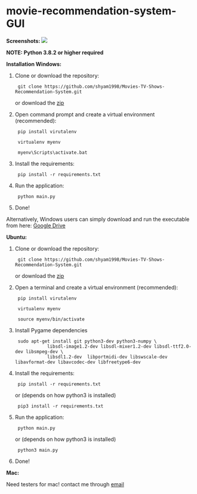 <h1> movie-recommendation-system-GUI </h1> 

<b> Screenshots: </b>
<img src="https://imgur.com/CtSGxHx"> </img>

<p> <b> NOTE: Python 3.8.2 or higher required </b> </p>
<b> Installation </b>
<b> Windows: </b>

<ol> 

<li> Clone or download the repository:
    <p> <code> git clone https://github.com/shyam1998/Movies-TV-Shows-Recommendation-System.git </code> </p>
    <p> or download the <a href="https://github.com/shyam1998/Movies-TV-Shows-Recommendation-System/archive/master.zip"> zip </a> </p>

</li>

<li> Open command prompt and create a virtual environment (recommended):
    <p> <code> pip install virutalenv </code></p>
    <p> <code> virtualenv myenv </code> </p>
    <p> <code> myenv\Scripts\activate.bat  </code></p>

</li>

<li> Install the requirements:

<p> <code> pip install -r requirements.txt </code> </p>

<li> Run the application:

<p> <code> python main.py </code> </p>

<li> Done! </li>

</ol>

<p> Alternatively, Windows users can simply download and run the executable from here: <a href="https://drive.google.com/file/d/18a1pgmLth2fmg3WAnX1czqA_uh9jHb2G/view?usp=sharing"> Google Drive </a> </p>

<b> Ubuntu: </b>

<ol>
    <li> Clone or download the repository:
        <p> <code> git clone https://github.com/shyam1998/Movies-TV-Shows-Recommendation-System.git </code> </p>
        <p> or download the <a href="https://github.com/shyam1998/Movies-TV-Shows-Recommendation-System/archive/master.zip"> zip </a> </p>
    </li>
    <li> Open a terminal and create a virtual environment (recommended):
        <p> <code> pip install virutalenv </code></p>
        <p> <code> virtualenv myenv </code> </p>
        <p> <code> source myenv/bin/activate  </code></p>
    </li>
    <li> Install Pygame dependencies
        <p> <code> sudo apt-get install git python3-dev python3-numpy \
            libsdl-image1.2-dev libsdl-mixer1.2-dev libsdl-ttf2.0-dev libsmpeg-dev \
            libsdl1.2-dev  libportmidi-dev libswscale-dev libavformat-dev libavcodec-dev libfreetype6-dev </code></p>    
    </li> 
    <li> Install the requirements:
        <p> <code> pip install -r requirements.txt </code> </p>
        <p> or (depends on how python3 is installed) </p>
        <p> <code> pip3 install -r requirements.txt </code></p>
    </li>
    <li> Run the application:
        <p> <code> python main.py </code> </p>
        <p> or (depends on how python3 is installed)</p>
        <p> <code> python3 main.py </code>  </p>
    </li>
    <li> 
        Done!
     </li>
</ol>

<b> Mac: </b>
<p> Need testers for mac! contact me through <a href="mailto:shyam.sk1998@gmail.com"> email </a> </p>
